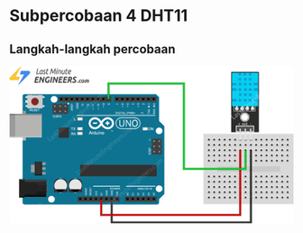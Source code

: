 # Subpercobaan 4 DHT11
## Langkah-langkah percobaan
![Rangkaian P4](/assets/images/Wiring-DHT11-Module-with-Arduino.png)

